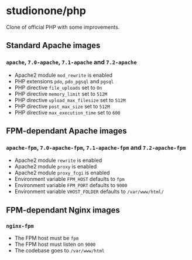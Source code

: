 # studionone/php
Clone of official PHP with some improvements.

## Standard Apache images
### `apache`, `7.0-apache`, `7.1-apache` and `7.2-apache`
- Apache2 module `mod_rewrite` is enabled
- PHP extensions `pdo`, `pdo_pgsql` and `pgsql`
- PHP directive `file_uploads` set to `On`
- PHP directive `memory_limit` set to `512M`
- PHP directive `upload_max_filesize` set to `512M`
- PHP directive `post_max_size` set to `512M`
- PHP directive `max_execution_time` set to `600`

## FPM-dependant Apache images
### `apache-fpm`, `7.0-apache-fpm`, `7.1-apache-fpm` and `7.2-apache-fpm`
- Apache2 module `rewrite` is enabled
- Apache2 module `proxy` is enabled
- Apache2 module `proxy_fcgi` is enabled
- Environment variable `FPM_HOST` defaults to `fpm`
- Environment variable `FPM_PORT` defaults to `9000`
- Environment variable `VHOST_FOLDER` defaults to `/var/www/html/`

## FPM-dependant Nginx images
### `nginx-fpm`
- The FPM host must be `fpm`
- The FPM host must listen on `9000`
- The codebase goes to `/var/www/html`
